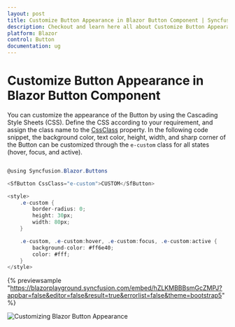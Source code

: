 ```yaml
---
layout: post
title: Customize Button Appearance in Blazor Button Component | Syncfusion
description: Checkout and learn here all about Customize Button Appearance in Syncfusion Blazor Button component and more.
platform: Blazor
control: Button
documentation: ug
---
```


# Customize Button Appearance in Blazor Button Component

You can customize the appearance of the Button by using the Cascading Style Sheets (CSS). Define the CSS according to your requirement, and assign the class name to the [CssClass](https://help.syncfusion.com/cr/blazor/Syncfusion.Blazor.Buttons.SfButton.html#Syncfusion_Blazor_Buttons_SfButton_CssClass) property. In the following code snippet, the background color, text color, height, width, and sharp corner of the Button can be customized through the `e-custom` class for all states (hover, focus, and active).

```csharp

@using Syncfusion.Blazor.Buttons

<SfButton CssClass="e-custom">CUSTOM</SfButton>

<style>
    .e-custom {
        border-radius: 0;
        height: 30px;
        width: 80px;
    }

    .e-custom, .e-custom:hover, .e-custom:focus, .e-custom:active {
        background-color: #ff6e40;
        color: #fff;
    }
</style>

```

{% previewsample "https://blazorplayground.syncfusion.com/embed/hZLKMBBBsmGcZMPJ?appbar=false&editor=false&result=true&errorlist=false&theme=bootstrap5" %}

![Customizing Blazor Button Appearance](./../images/blazor-button-customization.png)